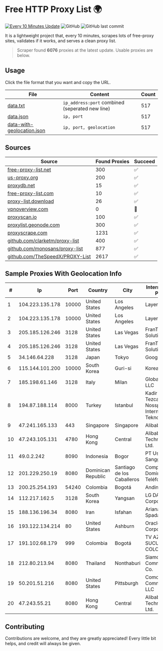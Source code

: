 
# Free HTTP Proxy List 🌍

[![Every 10 Minutes Update](https://github.com/mertguvencli/http-proxy-list/actions/workflows/main.yml/badge.svg?branch=main)](https://github.com/mertguvencli/http-proxy-list/actions/workflows/main.yml)
![GitHub](https://img.shields.io/github/license/mertguvencli/http-proxy-list)
![GitHub last commit](https://img.shields.io/github/last-commit/mertguvencli/http-proxy-list)

It is a lightweight project that, every 10 minutes, scrapes lots of free-proxy sites, validates if it works, and serves a clean proxy list.


> Scraper found **6076** proxies at the latest update. Usable proxies are below.

## Usage

Click the file format that you want and copy the URL.


|File|Content|Count|
|----|-------|-----|
|[data.txt](https://raw.githubusercontent.com/mertguvencli/http-proxy-list/main/proxy-list/data.txt)|`ip_address:port` combined (seperated new line)|517|
|[data.json](https://raw.githubusercontent.com/mertguvencli/http-proxy-list/main/proxy-list/data.json)|`ip, port`|517|
|[data-with-geolocation.json](https://raw.githubusercontent.com/mertguvencli/http-proxy-list/main/proxy-list/data-with-geolocation.json)|`ip, port, geolocation`|517|

## Sources

|Source|Found Proxies|Succeed|
|------|-------------|-------|
|[free-proxy-list.net](https://free-proxy-list.net)|300|✅|
|[us-proxy.org](https://www.us-proxy.org)|200|✅|
|[proxydb.net](http://proxydb.net)|15|✅|
|[free-proxy-list.com](https://free-proxy-list.com/?page=&port=&type%5B%5D=http&type%5B%5D=https&up_time=0&search=Search)|10|✅|
|[proxy-list.download](https://www.proxy-list.download/HTTP)|26|✅|
|[vpnoverview.com](https://vpnoverview.com/privacy/anonymous-browsing/free-proxy-servers)|0|🚫|
|[proxyscan.io](https://www.proxyscan.io)|100|✅|
|[proxylist.geonode.com](https://proxylist.geonode.com/api/proxy-list?limit=300&page=1&sort_by=lastChecked&sort_type=desc&protocols=http,https)|300|✅|
|[proxyscrape.com](https://api.proxyscrape.com/v2/?request=displayproxies&protocol=http&timeout=10000&country=all&ssl=all&anonymity=all)|1231|✅|
|[github.com/clarketm/proxy-list](https://raw.githubusercontent.com/clarketm/proxy-list/master/proxy-list-raw.txt)|400|✅|
|[github.com/monosans/proxy-list](https://raw.githubusercontent.com/monosans/proxy-list/main/proxies/http.txt)|877|✅|
|[github.com/TheSpeedX/PROXY-List](https://raw.githubusercontent.com/TheSpeedX/PROXY-List/master/http.txt)|2617|✅|


## Sample Proxies With Geolocation Info

|#|Ip|Port|Country|City|Internet Service Provider|
|-|--|----|-------|----|-------------------------|
|1|104.223.135.178|10000|United States|Los Angeles|LayerHost|
|2|104.223.135.178|10000|United States|Los Angeles|LayerHost|
|3|205.185.126.246|3128|United States|Las Vegas|FranTech Solutions|
|4|205.185.126.246|3128|United States|Las Vegas|FranTech Solutions|
|5|34.146.64.228|3128|Japan|Tokyo|Google LLC|
|6|115.144.101.200|10000|South Korea|Guri-si|Korea Telecom|
|7|185.198.61.146|3128|Italy|Milan|Global Router LLC|
|8|194.87.188.114|8000|Turkey|Istanbul|Kadir Huseyin Tezcan Nosspeed Internet Teknolojileri|
|9|47.241.165.133|443|Singapore|Singapore|Alibaba.com LLC|
|10|47.243.105.131|4780|Hong Kong|Central|Alibaba (US) Technology Co., Ltd.|
|11|49.0.2.242|8090|Indonesia|Bogor|PT Usaha Adi Sanggoro|
|12|201.229.250.19|8080|Dominican Republic|Santiago de los Caballeros|Compañía Dominicana de Teléfonos S. A.|
|13|200.25.254.193|54240|Colombia|Bogotá|Andinet ON Line|
|14|112.217.162.5|3128|South Korea|Yangsan|LG DACOM Corporation|
|15|188.136.196.34|8080|Iran|Isfahan|Ariana Gostar Spadana|
|16|193.122.134.214|80|United States|Ashburn|Oracle Corporation|
|17|191.102.68.179|999|Colombia|Bogotá|TV AZTECA SUCURSAL COLOMBIA|
|18|212.80.213.94|8080|Thailand|Nonthaburi|Siamdata Communication Co.|
|19|50.201.51.216|8080|United States|Pittsburgh|Comcast Cable Communications, LLC|
|20|47.243.55.21|8080|Hong Kong|Central|Alibaba (US) Technology Co., Ltd.|



## Contributing

Contributions are welcome, and they are greatly appreciated! Every
little bit helps, and credit will always be given.


